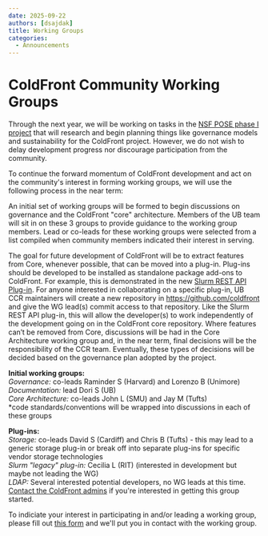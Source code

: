 ```yaml
---
date: 2025-09-22
authors: [dsajdak]
title: Working Groups
categories:
  - Announcements
---
```


# ColdFront Community Working Groups

Through the next year, we will be working on tasks in the [NSF POSE phase I project](2025-09-pose.md) that will research and begin planning things like governance models and sustainability for the ColdFront project.  However, we do not wish to delay development progress nor discourage participation from the community.  


<!-- more -->

To continue the forward momentum of ColdFront development and act on the community's interest in forming working groups, we will use the following process in the near term:

An initial set of working groups will be formed to begin discussions on governance and the ColdFront "core" architecture.  Members of the UB team will sit in on these 3 groups to provide guidance to the working group members.  Lead or co-leads for these working groups were selected from a list compiled when community members indicated their interest in serving.  

The goal for future development of ColdFront will be to extract features from Core, whenever possible, that can be moved into a plug-in.  Plug-ins should be developed to be installed as standalone package add-ons to ColdFront.  For example, this is demonstrated in the new [Slurm REST API Plug-in](https://github.com/coldfront/coldfront-slurm-plugin).  For anyone interested in collaborating on a specific plug-in, UB CCR maintainers will create a new repository in https://github.com/coldfront and give the WG lead(s) commit access to that repository.  Like the Slurm REST API plug-in, this will allow the developer(s) to work independently of the development going on in the ColdFront core repository.  Where features can’t be removed from Core, discussions will be had in the Core Architecture working group and, in the near term, final decisions will be the responsibility of the CCR team.  Eventually, these types of decisions will be decided based on the governance plan adopted by the project.


**Initial working groups:**  
_Governance:_ co-leads Raminder S (Harvard) and Lorenzo B (Unimore)  
_Documentation:_ lead Dori S (UB)  
_Core Architecture:_ co-leads John L (SMU) and Jay M (Tufts)  
*code standards/conventions will be wrapped into discussions in each of these groups  

**Plug-ins:**    
_Storage:_ co-leads David S (Cardiff) and Chris B (Tufts) - this may lead to a generic storage plug-in or break off into separate plug-ins for specific vendor storage technologies  
_Slurm "legacy" plug-in:_ Cecilia L (RIT) (interested in development but maybe not leading the WG)  
_LDAP:_ Several interested potential developers, no WG leads at this time.  [Contact the ColdFront admins](https://github.com/ubccr/coldfront/tree/main?tab=readme-ov-file#contact-information) if you're interested in getting this group started.  

To indiciate your interest in participating in and/or leading a working group, please fill out [this form](https://forms.gle/CSzEjYD3H7wBzgFZ9) and we'll put you in contact with the working group.  
